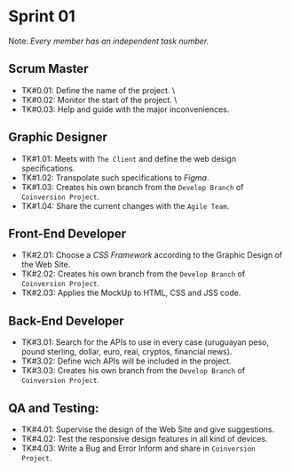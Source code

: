 # Sprint 01

Note: *Every member has an independent task number.*

## Scrum Master
- TK#0.01: Define the name of the project. \
- TK#0.02: Monitor the start of the project. \
- TK#0.03: Help and guide with the major inconveniences.

## Graphic Designer

- TK#1.01: Meets with `The Client` and define the web design specifications.
- TK#1.02: Transpolate such specifications to *Figma*.
- TK#1.03: Creates his own branch from the `Develop Branch` of `Coinversion Project`.
- TK#1.04: Share the current changes with the `Agile Team`.

## Front-End Developer

- TK#2.01: Choose a *CSS Framework* according to the Graphic Design of the Web Site.
- TK#2.02: Creates his own branch from the `Develop Branch` of `Coinversion Project`.
- TK#2.03: Applies the MockUp to HTML, CSS and JSS code.

## Back-End Developer

- TK#3.01: Search for the APIs to use in every case (uruguayan peso, pound sterling, dollar, euro, reai, cryptos, financial news).
- TK#3.02: Define wich APIs will be included in the project.
- TK#3.03: Creates his own branch from the `Develop Branch` of `Coinversion Project`.

## QA and Testing:
- TK#4.01: Supervise the design of the Web Site and give suggestions.
- TK#4.02: Test the responsive design features in all kind of devices.
- TK#4.03: Write a Bug and Error Inform and share in `Coinversion Project`.
